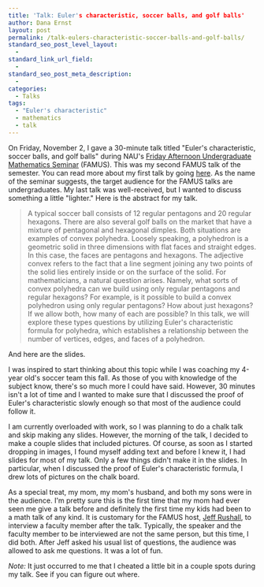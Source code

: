 ```yaml
---
title: 'Talk: Euler's characteristic, soccer balls, and golf balls'
author: Dana Ernst
layout: post
permalink: /talk-eulers-characteristic-soccer-balls-and-golf-balls/
standard_seo_post_level_layout:
  - 
standard_link_url_field:
  - 
standard_seo_post_meta_description:
  - 
categories:
  - Talks
tags:
  - "Euler's characteristic"
  - mathematics
  - talk
---
```

On Friday, November 2, I gave a 30-minute talk titled "Euler's characteristic, soccer balls, and golf balls" during NAU's [Friday Afternoon Undergraduate Mathematics Seminar][1] (FAMUS). This was my second FAMUS talk of the semester. You can read more about my first talk by going [here][2]. As the name of the seminar suggests, the target audience for the FAMUS talks are undergraduates. My last talk was well-received, but I wanted to discuss something a little "lighter." Here is the abstract for my talk.

> A typical soccer ball consists of 12 regular pentagons and 20 regular hexagons. There are also several golf balls on the market that have a mixture of pentagonal and hexagonal dimples. Both situations are examples of convex polyhedra. Loosely speaking, a polyhedron is a geometric solid in three dimensions with flat faces and straight edges. In this case, the faces are pentagons and hexagons. The adjective convex refers to the fact that a line segment joining any two points of the solid lies entirely inside or on the surface of the solid. For mathematicians, a natural question arises. Namely, what sorts of convex polyhedra can we build using only regular pentagons and regular hexagons? For example, is it possible to build a convex polyhedron using only regular pentagons? How about just hexagons? If we allow both, how many of each are possible? In this talk, we will explore these types questions by utilizing Euler's characteristic formula for polyhedra, which establishes a relationship between the number of vertices, edges, and faces of a polyhedron.

And here are the slides.

<div>
</div>

I was inspired to start thinking about this topic while I was coaching my 4-year old's soccer team this fall. As those of you with knowledge of the subject know, there's so much more I could have said. However, 30 minutes isn't a lot of time and I wanted to make sure that I discussed the proof of Euler's characteristic slowly enough so that most of the audience could follow it.

I am currently overloaded with work, so I was planning to do a chalk talk and skip making any slides. However, the morning of the talk, I decided to make a couple slides that included pictures. Of course, as soon as I started dropping in images, I found myself adding text and before I knew it, I had slides for most of my talk. Only a few things didn't make it in the slides. In particular, when I discussed the proof of Euler's characteristic formula, I drew lots of pictures on the chalk board.

As a special treat, my mom, my mom's husband, and both my sons were in the audience. I'm pretty sure this is the first time that my mom had ever seen me give a talk before and definitely the first time my kids had been to a math talk of any kind. It is customary for the FAMUS host, [Jeff Rushall][3], to interview a faculty member after the talk. Typically, the speaker and the faculty member to be interviewed are not the same person, but this time, I did both. After Jeff asked his usual list of questions, the audience was allowed to ask me questions. It was a lot of fun.

*Note:* It just occurred to me that I cheated a little bit in a couple spots during my talk. See if you can figure out where.﻿

 [1]: http://oak.ucc.nau.edu/jws8/FAMUSflyer.pdf
 [2]: http://danaernst.com/talk-an-open-problem-of-the-symmetric-group/
 [3]: https://nau.edu/CEFNS/NatSci/Math/Directory-Full-Time/Rushall-Jeff/